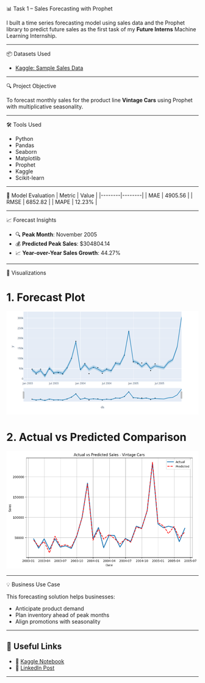 📊 Task 1 – Sales Forecasting with Prophet

I built a time series forecasting model using sales data and the Prophet library to predict future sales as the first task of my **Future Interns**  Machine Learning Internship.

---

📦 Datasets Used
- [Kaggle: Sample Sales Data](https://www.kaggle.com/datasets/kyanyoga/sample-sales-data)

---

🔍 Project Objective

To forecast monthly sales for the product line **Vintage Cars** using Prophet with multiplicative seasonality.

---

🛠 Tools Used

- Python
- Pandas 
- Seaborn
- Matplotlib
- Prophet 
- Kaggle
- Scikit-learn

---
 
 🔢 Model Evaluation
| Metric | Value |
|--------|--------|
| MAE | 4905.56 |
| RMSE | 6852.82 |
| MAPE | 12.23% |

---

📈 Forecast Insights

- 🔍 **Peak Month**: November 2005  
- 💰 **Predicted Peak Sales**: $304804.14
- 📈 **Year-over-Year Sales Growth**: 44.27%

---

📸 Visualizations

# 1. Forecast Plot  
![Forecast](Visualization/forecast_plot.png)

# 2. Actual vs Predicted Comparison  
![Actual vs Predicted](Visualization/actual_vs_predicted.png)


---
 💡 Business Use Case

This forecasting solution helps businesses:
- Anticipate product demand
- Plan inventory ahead of peak months
- Align promotions with seasonality

---

## 🔗 Useful Links

- 📘 [Kaggle Notebook](https://www.kaggle.com/code/pruthvirajsinhzala99/sales-prediction)
- 📣 [LinkedIn Post]()

---
